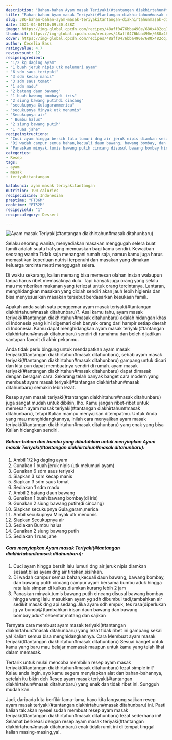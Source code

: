 ```yaml
---
description: "Bahan-bahan Ayam masak Teriyaki(#tantangan diakhirtahun#masak ditahunbaru) Sederhana dan Mudah Dibuat"
title: "Bahan-bahan Ayam masak Teriyaki(#tantangan diakhirtahun#masak ditahunbaru) Sederhana dan Mudah Dibuat"
slug: 386-bahan-bahan-ayam-masak-teriyakitantangan-diakhirtahunmasak-ditahunbaru-sederhana-dan-mudah-dibuat
date: 2021-04-04T10:09:30.438Z
image: https://img-global.cpcdn.com/recipes/48aff0476bba490e/680x482cq70/ayam-masak-teriyakitantangan-diakhirtahunmasak-ditahunbaru-foto-resep-utama.jpg
thumbnail: https://img-global.cpcdn.com/recipes/48aff0476bba490e/680x482cq70/ayam-masak-teriyakitantangan-diakhirtahunmasak-ditahunbaru-foto-resep-utama.jpg
cover: https://img-global.cpcdn.com/recipes/48aff0476bba490e/680x482cq70/ayam-masak-teriyakitantangan-diakhirtahunmasak-ditahunbaru-foto-resep-utama.jpg
author: Cecelia Bass
ratingvalue: 4.7
reviewcount: 12
recipeingredient:
- "1/2 kg daging ayam"
- "1 buah jeruk nipis utk melumuri ayam"
- "6 sdm saus teriyaki"
- "3 sdm kecap manis"
- "3 sdm saus tomat"
- "1 sdm madu"
- "2 batang daun bawang"
- "1 buah bawang bombaydi iris"
- "2 siung bawang putihdi cincang"
- "secukupnya Gulagarammerica"
- "secukupnya Minyak utk menumis"
- "Secukupnya air"
- " Bumbu halus"
- "2 siung bawang putih"
- "1 ruas jahe"
recipeinstructions:
- "Cuci ayam hingga bersih lalu lumuri dng air jeruk nipis diamkan sesaat,bilas ayam dng air tiriskan,sisihkan."
- "Di wadah campur semua bahan,kecuali daun bawang, bawang bombay, dan bawang putih cincang campur ayam bersama bumbu aduk hingga rata lalu simpan di kulkas,diamkan kurang lebih 2 jam"
- "Panaskan minyak,tumis bawang putih cincang disusul bawang bombay hingga wangi lalu masukkan ayam yg sdh dibumbui tadi,tambahkan air sedikit masak dng api sedang.Jika ayam sdh empuk, tes rasa(diperlukan jg ya bunda😀)tambahkan irisan daun bawang dan bawang bombay,aduk&#34; sebentar,matang dan sajikan"
categories:
- Resep
tags:
- ayam
- masak
- teriyakitantangan

katakunci: ayam masak teriyakitantangan 
nutrition: 190 calories
recipecuisine: Indonesian
preptime: "PT36M"
cooktime: "PT52M"
recipeyield: "1"
recipecategory: Dessert

---
```



![Ayam masak Teriyaki(#tantangan diakhirtahun#masak ditahunbaru)](https://img-global.cpcdn.com/recipes/48aff0476bba490e/680x482cq70/ayam-masak-teriyakitantangan-diakhirtahunmasak-ditahunbaru-foto-resep-utama.jpg)

Selaku seorang wanita, menyediakan masakan menggugah selera buat famili adalah suatu hal yang memuaskan bagi kamu sendiri. Kewajiban seorang  wanita Tidak saja menangani rumah saja, namun kamu juga harus memastikan keperluan nutrisi terpenuhi dan masakan yang dimakan keluarga tercinta mesti menggugah selera.

Di waktu  sekarang, kalian memang bisa memesan olahan instan walaupun tanpa harus ribet memasaknya dulu. Tapi banyak juga orang yang selalu mau memberikan makanan yang terlezat untuk orang tercintanya. Lantaran, menghidangkan masakan yang diolah sendiri akan jauh lebih higienis dan bisa menyesuaikan masakan tersebut berdasarkan kesukaan famili. 



Apakah anda salah satu penggemar ayam masak teriyaki(#tantangan diakhirtahun#masak ditahunbaru)?. Asal kamu tahu, ayam masak teriyaki(#tantangan diakhirtahun#masak ditahunbaru) adalah hidangan khas di Indonesia yang kini digemari oleh banyak orang dari hampir setiap daerah di Indonesia. Kamu dapat menghidangkan ayam masak teriyaki(#tantangan diakhirtahun#masak ditahunbaru) sendiri di rumahmu dan boleh dijadikan santapan favorit di akhir pekanmu.

Anda tidak perlu bingung untuk mendapatkan ayam masak teriyaki(#tantangan diakhirtahun#masak ditahunbaru), sebab ayam masak teriyaki(#tantangan diakhirtahun#masak ditahunbaru) gampang untuk dicari dan kita pun dapat membuatnya sendiri di rumah. ayam masak teriyaki(#tantangan diakhirtahun#masak ditahunbaru) dapat dimasak dengan beragam cara. Sekarang telah banyak banget cara modern yang membuat ayam masak teriyaki(#tantangan diakhirtahun#masak ditahunbaru) semakin lebih lezat.

Resep ayam masak teriyaki(#tantangan diakhirtahun#masak ditahunbaru) juga sangat mudah untuk dibikin, lho. Kamu jangan ribet-ribet untuk memesan ayam masak teriyaki(#tantangan diakhirtahun#masak ditahunbaru), tetapi Kalian mampu menyajikan ditempatmu. Untuk Anda yang mau menghidangkannya, inilah cara menyajikan ayam masak teriyaki(#tantangan diakhirtahun#masak ditahunbaru) yang enak yang bisa Kalian hidangkan sendiri.

<!--inarticleads1-->

##### Bahan-bahan dan bumbu yang dibutuhkan untuk menyiapkan Ayam masak Teriyaki(#tantangan diakhirtahun#masak ditahunbaru):

1. Ambil 1/2 kg daging ayam
1. Gunakan 1 buah jeruk nipis (utk melumuri ayam)
1. Gunakan 6 sdm saus teriyaki
1. Siapkan 3 sdm kecap manis
1. Siapkan 3 sdm saus tomat
1. Sediakan 1 sdm madu
1. Ambil 2 batang daun bawang
1. Gunakan 1 buah bawang bombay(di iris)
1. Gunakan 2 siung bawang putih(di cincang)
1. Siapkan secukupnya Gula,garam,merica
1. Ambil secukupnya Minyak utk menumis
1. Siapkan Secukupnya air
1. Sediakan  Bumbu halus
1. Gunakan 2 siung bawang putih
1. Sediakan 1 ruas jahe




<!--inarticleads2-->

##### Cara menyiapkan Ayam masak Teriyaki(#tantangan diakhirtahun#masak ditahunbaru):

1. Cuci ayam hingga bersih lalu lumuri dng air jeruk nipis diamkan sesaat,bilas ayam dng air tiriskan,sisihkan.
1. Di wadah campur semua bahan,kecuali daun bawang, bawang bombay, dan bawang putih cincang campur ayam bersama bumbu aduk hingga rata lalu simpan di kulkas,diamkan kurang lebih 2 jam
1. Panaskan minyak,tumis bawang putih cincang disusul bawang bombay hingga wangi lalu masukkan ayam yg sdh dibumbui tadi,tambahkan air sedikit masak dng api sedang.Jika ayam sdh empuk, tes rasa(diperlukan jg ya bunda😀)tambahkan irisan daun bawang dan bawang bombay,aduk&#34; sebentar,matang dan sajikan




Ternyata cara membuat ayam masak teriyaki(#tantangan diakhirtahun#masak ditahunbaru) yang lezat tidak ribet ini gampang sekali ya! Kalian semua bisa menghidangkannya. Cara Membuat ayam masak teriyaki(#tantangan diakhirtahun#masak ditahunbaru) Sesuai banget untuk kamu yang baru mau belajar memasak maupun untuk kamu yang telah lihai dalam memasak.

Tertarik untuk mulai mencoba membikin resep ayam masak teriyaki(#tantangan diakhirtahun#masak ditahunbaru) lezat simple ini? Kalau anda ingin, ayo kamu segera menyiapkan alat dan bahan-bahannya, setelah itu bikin deh Resep ayam masak teriyaki(#tantangan diakhirtahun#masak ditahunbaru) yang enak dan tidak ribet ini. Sungguh mudah kan. 

Jadi, daripada kita berfikir lama-lama, hayo kita langsung sajikan resep ayam masak teriyaki(#tantangan diakhirtahun#masak ditahunbaru) ini. Pasti kalian tak akan nyesel sudah membuat resep ayam masak teriyaki(#tantangan diakhirtahun#masak ditahunbaru) lezat sederhana ini! Selamat berkreasi dengan resep ayam masak teriyaki(#tantangan diakhirtahun#masak ditahunbaru) enak tidak rumit ini di tempat tinggal kalian masing-masing,ya!.

